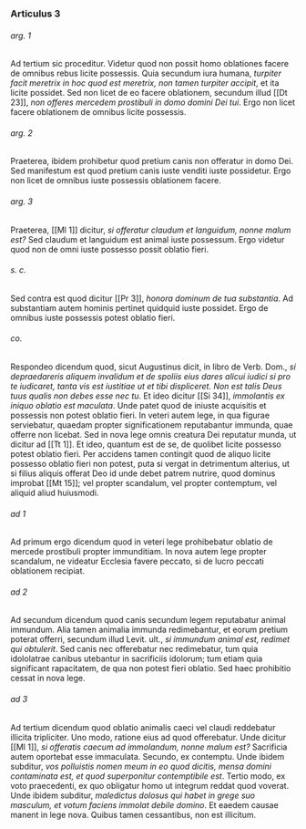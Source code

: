 ### Articulus 3

###### arg. 1
Ad tertium sic proceditur. Videtur quod non possit homo oblationes facere de omnibus rebus licite possessis. Quia secundum iura humana, *turpiter facit meretrix in hoc quod est meretrix, non tamen turpiter accipit*, et ita licite possidet. Sed non licet de eo facere oblationem, secundum illud [[Dt 23]], *non offeres mercedem prostibuli in domo domini Dei tui*. Ergo non licet facere oblationem de omnibus licite possessis.

###### arg. 2
Praeterea, ibidem prohibetur quod pretium canis non offeratur in domo Dei. Sed manifestum est quod pretium canis iuste venditi iuste possidetur. Ergo non licet de omnibus iuste possessis oblationem facere.

###### arg. 3
Praeterea, [[Ml 1]] dicitur, *si offeratur claudum et languidum, nonne malum est?* Sed claudum et languidum est animal iuste possessum. Ergo videtur quod non de omni iuste possesso possit oblatio fieri.

###### s. c.
Sed contra est quod dicitur [[Pr 3]], *honora dominum de tua substantia*. Ad substantiam autem hominis pertinet quidquid iuste possidet. Ergo de omnibus iuste possessis potest oblatio fieri.

###### co.
Respondeo dicendum quod, sicut Augustinus dicit, in libro de Verb. Dom., *si depraedareris aliquem invalidum et de spoliis eius dares alicui iudici si pro te iudicaret, tanta vis est iustitiae ut et tibi displiceret. Non est talis Deus tuus qualis non debes esse nec tu*. Et ideo dicitur [[Si 34]], *immolantis ex iniquo oblatio est maculata*. Unde patet quod de iniuste acquisitis et possessis non potest oblatio fieri. In veteri autem lege, in qua figurae serviebatur, quaedam propter significationem reputabantur immunda, quae offerre non licebat. Sed in nova lege omnis creatura Dei reputatur munda, ut dicitur ad [[Tt 1]]. Et ideo, quantum est de se, de quolibet licite possesso potest oblatio fieri. Per accidens tamen contingit quod de aliquo licite possesso oblatio fieri non potest, puta si vergat in detrimentum alterius, ut si filius aliquis offerat Deo id unde debet patrem nutrire, quod dominus improbat [[Mt 15]]; vel propter scandalum, vel propter contemptum, vel aliquid aliud huiusmodi.

###### ad 1
Ad primum ergo dicendum quod in veteri lege prohibebatur oblatio de mercede prostibuli propter immunditiam. In nova autem lege propter scandalum, ne videatur Ecclesia favere peccato, si de lucro peccati oblationem recipiat.

###### ad 2
Ad secundum dicendum quod canis secundum legem reputabatur animal immundum. Alia tamen animalia immunda redimebantur, et eorum pretium poterat offerri, secundum illud Levit. ult., *si immundum animal est, redimet qui obtulerit*. Sed canis nec offerebatur nec redimebatur, tum quia idololatrae canibus utebantur in sacrificiis idolorum; tum etiam quia significant rapacitatem, de qua non potest fieri oblatio. Sed haec prohibitio cessat in nova lege.

###### ad 3
Ad tertium dicendum quod oblatio animalis caeci vel claudi reddebatur illicita tripliciter. Uno modo, ratione eius ad quod offerebatur. Unde dicitur [[Ml 1]], *si offeratis caecum ad immolandum, nonne malum est?* Sacrificia autem oportebat esse immaculata. Secundo, ex contemptu. Unde ibidem subditur, *vos polluistis nomen meum in eo quod dicitis, mensa domini contaminata est, et quod superponitur contemptibile est*. Tertio modo, ex voto praecedenti, ex quo obligatur homo ut integrum reddat quod voverat. Unde ibidem subditur, *maledictus dolosus qui habet in grege suo masculum, et votum faciens immolat debile domino*. Et eaedem causae manent in lege nova. Quibus tamen cessantibus, non est illicitum.

